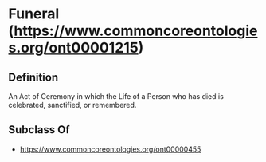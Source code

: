 # Funeral (https://www.commoncoreontologies.org/ont00001215)

## Definition
An Act of Ceremony in which the Life of a Person who has died is celebrated, sanctified, or remembered.

## Subclass Of
- https://www.commoncoreontologies.org/ont00000455

